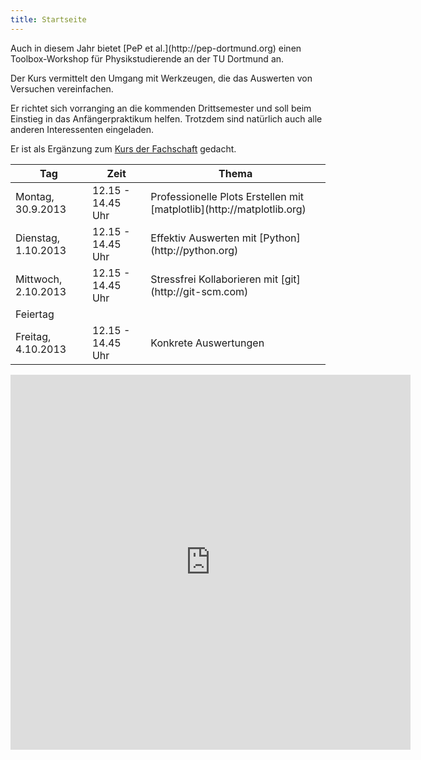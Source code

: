 ```yaml
---
title: Startseite
---
```


<p class="lead">
Auch in diesem Jahr bietet [PeP et al.](http://pep-dortmund.org) einen Toolbox-Workshop für Physikstudierende an der TU Dortmund an.
</p>

<p class="lead">
Der Kurs vermittelt den Umgang mit Werkzeugen, die das Auswerten von Versuchen vereinfachen.
</p>

Er richtet sich vorranging an die kommenden Drittsemester und soll beim Einstieg in das Anfängerpraktikum helfen.
Trotzdem sind natürlich auch alle anderen Interessenten eingeladen.

Er ist als Ergänzung zum [Kurs der Fachschaft](http://project.het.physik.tu-dortmund.de/apkurs/) gedacht.

<div class="container">
<table class="table table-hover">
<thead>
  <tr>
    <th>Tag</th>
    <th>Zeit</th>
    <th>Thema</th>
  </tr>
</thead>
<tbody>
  <tr>
    <td>Montag, 30.9.2013</td>
    <td>12.15 - 14.45 Uhr</td>
    <td>Professionelle Plots Erstellen mit [matplotlib](http://matplotlib.org)</td>
  </tr>
  <tr>
    <td>Dienstag, 1.10.2013</td>
    <td>12.15 - 14.45 Uhr</td>
    <td>Effektiv Auswerten mit [Python](http://python.org)</td>
  </tr>
  <tr>
    <td>Mittwoch, 2.10.2013</td>
    <td>12.15 - 14.45 Uhr</td>
    <td>Stressfrei Kollaborieren mit [git](http://git-scm.com)</td>
  </tr>
  <tr class="warning">
    <td colspan=3> Feiertag </td>
  </tr>
  <tr>
    <td>Freitag, 4.10.2013</td>
    <td>12.15 - 14.45 Uhr</td>
    <td>Konkrete Auswertungen</td>
  </tr>
</tbody>
</table>
</div>

<iframe src="https://docs.google.com/forms/d/1jwsShefaa-8EaEv908DNOftL4_KIegGkKELOnQ4ttw4/viewform?embedded=true" width="640" height="600" frameborder="0" marginheight="0" marginwidth="0">Wird geladen...</iframe>

<!--Wir würden gerne wissen, wie viel Interesse am Workshop besteht und ob ihr bereits Erfahrungen im Programmieren gesammelt habt.

Es wäre daher schön, wenn ihr die folgenden Fragen beantworten könntet, damit wir den Workshop optimal an eure Bedürftnisse anpassen können.

<div class="container">
<form>
<div class="form-group">
    <legend>
      Meine Programmierkenntnisse
    </legend>
    <div class="radio">
      <label>
        <input type="radio" name="optionsRadios" id="optionsRadios1" value="option1">
        Habe noch nie programmiert
      </label>
    </div>
    <div class="radio">
      <label>
        <input type="radio" name="optionsRadios" id="optionsRadios2" value="option2">
        Habe bereits in einer Sprache außer Python programmiert
      </label>
    </div>
    <div class="radio">
      <label>
        <input type="radio" name="optionsRadios" id="optionsRadios3" value="option3">
        Habe bereits in Python programmiert
      </label>
    </div>
    <legend>
      Weitere Anmerkungen
    </legend>
    <textarea class="form-control" rows="3"></textarea>
  </div>
</form>
    <a href="#" disabled="disabled" class="btn btn-primary btn-large pull-right">Interesse anmelden</a>
</div> -->
